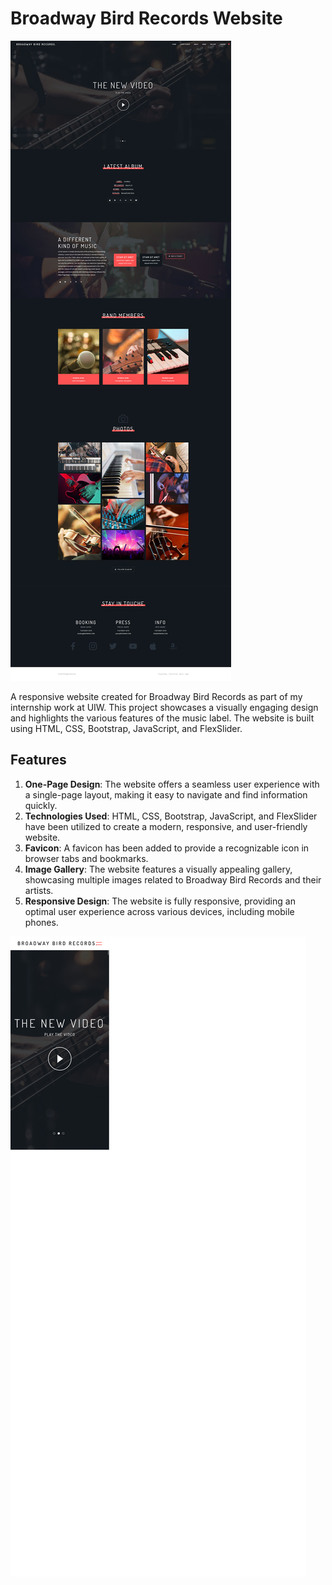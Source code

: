 # Broadway Bird Records Website

![Broadway Bird Records website screenshot](screenshot.jpg)

A responsive website created for Broadway Bird Records as part of my internship work at UIW. This project showcases a visually engaging design and highlights the various features of the music label. The website is built using HTML, CSS, Bootstrap, JavaScript, and FlexSlider.

## Features

1. **One-Page Design**: The website offers a seamless user experience with a single-page layout, making it easy to navigate and find information quickly.
2. **Technologies Used**: HTML, CSS, Bootstrap, JavaScript, and FlexSlider have been utilized to create a modern, responsive, and user-friendly website.
3. **Favicon**: A favicon has been added to provide a recognizable icon in browser tabs and bookmarks.
4. **Image Gallery**: The website features a visually appealing gallery, showcasing multiple images related to Broadway Bird Records and their artists.
5. **Responsive Design**: The website is fully responsive, providing an optimal user experience across various devices, including mobile phones.

![Mobile view screenshot](mobile-view-screenshot.png)

